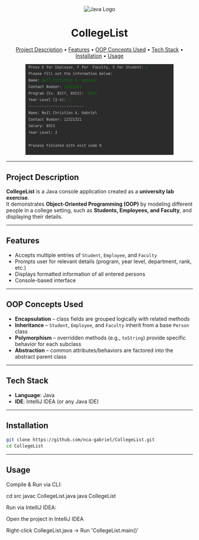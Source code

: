 <p align="center">
  <img src="https://www.svgrepo.com/show/349418/java.svg" alt="Java Logo" width="120"/>
</p>

<h1 align="center">CollegeList</h1>

<p align="center">
  <a href="#project-description">Project Description</a> • 
  <a href="#features">Features</a> • 
  <a href="#oop-concepts-used">OOP Concepts Used</a> •
  <a href="#tech-stack">Tech Stack</a> • 
  <a href="#installation">Installation</a> • 
  <a href="#usage">Usage</a>
</p>

<p align="center">
  <img src="./assets/Student.png" alt="CollegeList Demo" width="400"/>
</p>

---

## Project Description

**CollegeList** is a Java console application created as a **university lab exercise**.  
It demonstrates **Object-Oriented Programming (OOP)** by modeling different people in a college setting, such as **Students, Employees, and Faculty**, and displaying their details.  

---

## Features

- Accepts multiple entries of `Student`, `Employee`, and `Faculty`  
- Prompts user for relevant details (program, year level, department, rank, etc.)  
- Displays formatted information of all entered persons  
- Console-based interface  

---

## OOP Concepts Used

- **Encapsulation** – class fields are grouped logically with related methods  
- **Inheritance** – `Student`, `Employee`, and `Faculty` inherit from a base `Person` class  
- **Polymorphism** – overridden methods (e.g., `toString`) provide specific behavior for each subclass  
- **Abstraction** – common attributes/behaviors are factored into the abstract parent class  

---

## Tech Stack

- **Language**: Java  
- **IDE**: IntelliJ IDEA (or any Java IDE)  

---

## Installation

```bash
git clone https://github.com/nca-gabriel/CollegeList.git
cd CollegeList
```
---
## Usage

Compile & Run via CLI:

cd src
javac CollegeList.java
java CollegeList


Run via IntelliJ IDEA:

Open the project in IntelliJ IDEA

Right-click CollegeList.java → Run 'CollegeList.main()'
